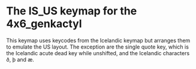 # The IS_US keymap for the 4x6_genkactyl

This keymap uses keycodes from the Icelandic keymap but arranges them to emulate the US layout.
The exception are the single quote key, which is the Icelandic acute dead key while unshifted, and the Icelandic characters ð, þ and æ.
